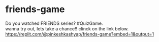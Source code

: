 # friends-game
Do you watched FRIENDS series? #QuizGame.   
wanna try out, lets take a chance!! clinck on the link below.   
https://replit.com/@pinkeshkashyap/friends-game?embed=1&output=1
